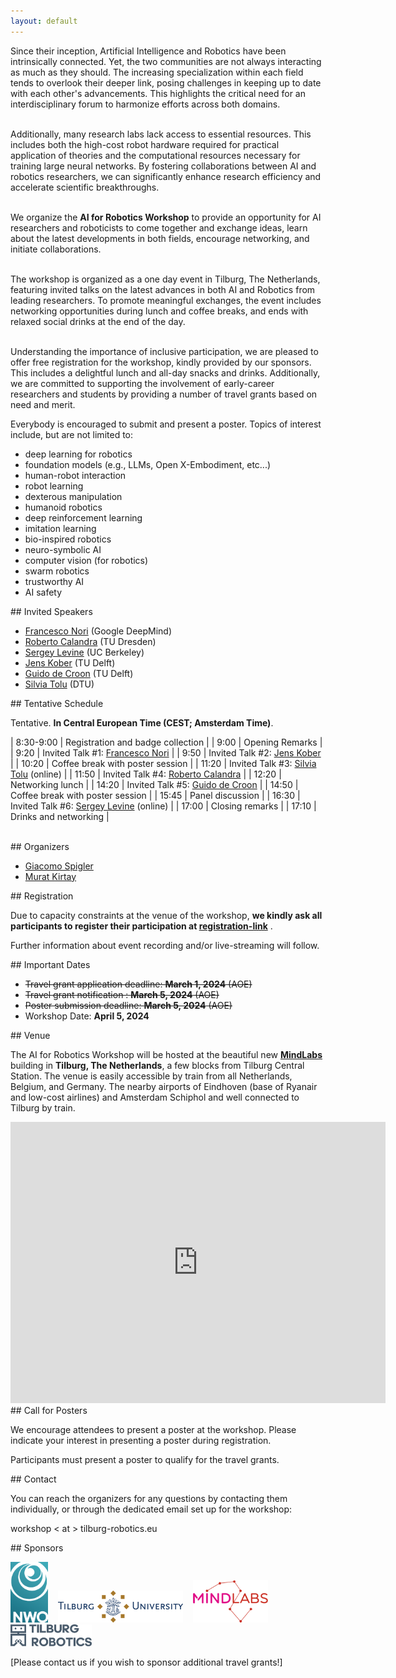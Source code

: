 ```yaml
---
layout: default
---
```


<div id="abstract" />
<p style='text-align: justify;'>

Since their inception, Artificial Intelligence and Robotics have been intrinsically connected. Yet, the two communities are not always interacting as much as they should. The increasing specialization within each field tends to overlook their deeper link, posing challenges in keeping up to date with each other's advancements. This highlights the critical need for an interdisciplinary forum to harmonize efforts across both domains.<br/><br/>

Additionally, many research labs lack access to essential resources. This includes both the high-cost robot hardware required for practical application of theories and the computational resources necessary for training large neural networks. By fostering collaborations between AI and robotics researchers, we can significantly enhance research efficiency and accelerate scientific breakthroughs.<br/><br/>

We organize the <b>AI for Robotics Workshop</b> to provide an opportunity for AI researchers and roboticists to come together and exchange ideas, learn about the latest developments in both fields, encourage networking, and initiate collaborations.<br/><br/>

The workshop is organized as a one day event in Tilburg, The Netherlands, featuring invited talks on the latest advances in both AI and Robotics from leading researchers. To promote meaningful exchanges, the event includes networking opportunities during lunch and coffee breaks, and ends with relaxed social drinks at the end of the day.<br/><br/>

Understanding the importance of inclusive participation, we are pleased to offer free registration for the workshop, kindly provided by our sponsors. This includes a delightful lunch and all-day snacks and drinks. Additionally, we are committed to supporting the involvement of early-career researchers and students by providing a number of travel grants based on need and merit.
</p>

Everybody is encouraged to submit and present a poster. Topics of interest include, but are not limited to:
* deep learning for robotics
* foundation models (e.g., LLMs, Open X-Embodiment, etc...)
* human-robot interaction
* robot learning
* dexterous manipulation
* humanoid robotics
* deep reinforcement learning
* imitation learning
* bio-inspired robotics
* neuro-symbolic AI
* computer vision (for robotics)
* swarm robotics
* trustworthy AI
* AI safety


<div id="invited_speakers" />
## Invited Speakers

* [Francesco Nori](https://scholar.google.com/citations?user=t3l8q6gAAAAJ) (Google DeepMind)
* [Roberto Calandra](https://lasr.org/) (TU Dresden)
* [Sergey Levine](https://people.eecs.berkeley.edu/~svlevine) (UC Berkeley)
* [Jens Kober](http://www.jenskober.de) (TU Delft)
* [Guido de Croon](http://www.bene-guido.eu/wordpress/) (TU Delft)
* [Silvia Tolu](https://www.dtu.dk/english/Person/cwis?id=102697&tab=1&entity=profile) (DTU)


<div id="schedule" />
## Tentative Schedule

Tentative. **In Central European Time (CEST; Amsterdam Time)**.

| 8:30-9:00  | Registration and badge collection  |
| 9:00  | Opening Remarks  |
| 9:20 | Invited Talk #1: [Francesco Nori](https://scholar.google.com/citations?user=t3l8q6gAAAAJ)  |
| 9:50 | Invited Talk #2: [Jens Kober](http://www.jenskober.de)  |
| 10:20 | Coffee break with poster session |
| 11:20 | Invited Talk #3: [Silvia Tolu](https://www.dtu.dk/english/Person/cwis?id=102697&tab=1&entity=profile) (online) |
| 11:50 | Invited Talk #4: [Roberto Calandra](https://lasr.org/)  |
| 12:20 | Networking lunch |
| 14:20 | Invited Talk #5: [Guido de Croon](http://www.bene-guido.eu/wordpress/)  |
| 14:50 | Coffee break with poster session  |
| 15:45 | Panel discussion  |
| 16:30 | Invited Talk #6: [Sergey Levine](https://people.eecs.berkeley.edu/~svlevine) (online) |
| 17:00 | Closing remarks  |
| 17:10 | Drinks and networking  |




<br />


<div id="organizers" />
## Organizers

* [Giacomo Spigler](http://www.spigler.net/giacomo)
* [Murat Kirtay](http://www.crossvalidate.me)


<div id="registration" />
## Registration

Due to capacity constraints at the venue of the workshop, **we kindly ask all participants to register their participation at [registration-link](https://app.gomry.com/event/FymM05lNhqjfXlpddxgd)** .

Further information about event recording and/or live-streaming will follow.



<div id="important_dates" />
## Important Dates

*   <strike>Travel grant application deadline: **March 1, 2024** (AOE)</strike>
*   <strike>Travel grant notification : **March 5, 2024** (AOE)</strike>
*   <strike>Poster submission deadline: **March 5, 2024** (AOE)</strike>
*   Workshop Date: **April 5, 2024**


<div id="location" />
## Venue

The AI for Robotics Workshop will be hosted at the beautiful new **[MindLabs](https://www.mind-labs.eu/)** building in **Tilburg, The Netherlands**, a few blocks from Tilburg Central Station. The venue is easily accessible by train from all Netherlands, Belgium, and Germany. The nearby airports of Eindhoven (base of Ryanair and low-cost airlines) and Amsterdam Schiphol and well connected to Tilburg by train.

<div style="text-align:center;">
<iframe src="https://www.google.com/maps/embed?pb=!1m18!1m12!1m3!1d2183.4285681834876!2d5.082960790384151!3d51.56137862591535!2m3!1f0!2f0!3f0!3m2!1i1024!2i768!4f13.1!3m3!1m2!1s0x47c6bf2ba7a333a3%3A0x120bd825d562f2f!2sMindLabs!5e0!3m2!1sen!2snl!4v1704545609285!5m2!1sen!2snl" width="600" height="450" style="border:0;" allowfullscreen="" loading="lazy" referrerpolicy="no-referrer-when-downgrade"></iframe>
</div>


<div id="submission_instructions" />
## Call for Posters

We encourage attendees to present a poster at the workshop. Please indicate your interest in presenting a poster during registration.

Participants must present a poster to qualify for the travel grants.




<div id="contact" />
## Contact

You can reach the organizers for any questions by contacting them individually, or through the dedicated email set up for the workshop:

workshop &lt; at &gt;  tilburg-robotics.eu






<div id="Sponsors" />
## Sponsors

<a href="http://www.nwo.nl"><img src="assets/NWOlogo.png" width="60px" /></a> &nbsp;&nbsp; <a href="https://www.tilburguniversity.edu"><img src="assets/tilburguniversity_logo.png" width="200px" /></a> &nbsp;&nbsp; <a href="https://www.mind-labs.eu"><img src="assets/mindlabs_logo.png" width="120px" /></a> &nbsp;&nbsp; <a href="https://www.tilburg-robotics.eu"><img src="assets/tilburgrobotics_logo.png" width="130px" /></a> &nbsp;&nbsp;

[Please contact us if you wish to sponsor additional travel grants!]



<!-- Google tag (gtag.js) -->
<script async src="https://www.googletagmanager.com/gtag/js?id=G-S7HHK4Z38N"></script>
<script>
  window.dataLayer = window.dataLayer || [];
  function gtag(){dataLayer.push(arguments);}
  gtag('js', new Date());

  gtag('config', 'G-S7HHK4Z38N');
</script>


<!--
Text can be **bold**, _italic_, or ~~strikethrough~~.
![Octocat](https://github.githubassets.com/images/icons/emoji/octocat.png)
-->

